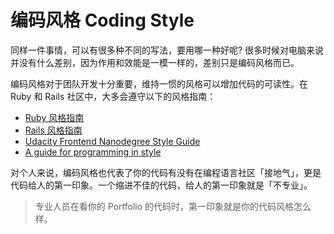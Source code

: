 # 编码风格 Coding Style

同样一件事情，可以有很多种不同的写法，要用哪一种好呢? 很多时候对电脑来说并没有什么差别，因为作用和效能是一模一样的，差别只是编码风格而已。

编码风格对于团队开发十分重要，维持一惯的风格可以增加代码的可读性。在 Ruby 和 Rails 社区中，大多会遵守以下的风格指南：

- [Ruby 风格指南](https://github.com/JuanitoFatas/ruby-style-guide/blob/master/README-zhCN.md)
- [Rails 风格指南](https://github.com/JuanitoFatas/rails-style-guide/blob/master/README-zhCN.md)
- [Udacity Frontend Nanodegree Style Guide](http://udacity.github.io/frontend-nanodegree-styleguide/index.html)
- [A guide for programming in style](https://github.com/thoughtbot/guides/tree/master/style)

对个人来说，编码风格也代表了你的代码有没有在编程语言社区「接地气」，更是代码给人的第一印象。一个缩进不佳的代码，给人的第一印象就是「不专业」。

>专业人员在看你的 Portfolio 的代码时，第一印象就是你的代码风格怎么样。
